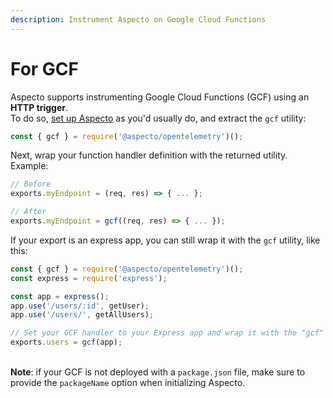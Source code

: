 ```yaml
---
description: Instrument Aspecto on Google Cloud Functions
---
```


# For GCF

Aspecto supports instrumenting Google Cloud Functions (GCF) using an **HTTP trigger**.\
To do so, [set up Aspecto](https://docs.aspecto.io/v1/send-tracing-data-to-aspecto/aspecto-sdk) as you'd usually do, and extract the `gcf` utility:

```javascript
const { gcf } = require('@aspecto/opentelemetry')();
```

Next, wrap your function handler definition with the returned utility. \
Example:

```javascript
// Before
exports.myEndpoint = (req, res) => { ... };

// After
exports.myEndpoint = gcf((req, res) => { ... });
```

If your export is an express app, you can still wrap it with the `gcf` utility, like this:

```javascript
const { gcf } = require('@aspecto/opentelemetry')();
const express = require('express');

const app = express();
app.use('/users/:id', getUser);
app.use('/users/', getAllUsers);

// Set your GCF handler to your Express app and wrap it with the "gcf" utility.
exports.users = gcf(app);
```

\
**Note**: if your GCF is not deployed with a `package.json` file, make sure to provide the `packageName` option when initializing Aspecto.
